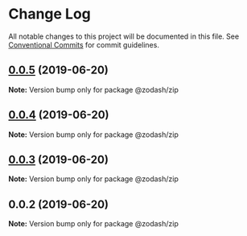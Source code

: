 # Change Log

All notable changes to this project will be documented in this file.
See [Conventional Commits](https://conventionalcommits.org) for commit guidelines.

## [0.0.5](https://github.com/zcorky/zodash/compare/@zodash/zip@0.0.4...@zodash/zip@0.0.5) (2019-06-20)

**Note:** Version bump only for package @zodash/zip





## [0.0.4](https://github.com/zcorky/zodash/compare/@zodash/zip@0.0.3...@zodash/zip@0.0.4) (2019-06-20)

**Note:** Version bump only for package @zodash/zip





## [0.0.3](https://github.com/zcorky/zodash/compare/@zodash/zip@0.0.2...@zodash/zip@0.0.3) (2019-06-20)

**Note:** Version bump only for package @zodash/zip





## 0.0.2 (2019-06-20)

**Note:** Version bump only for package @zodash/zip
